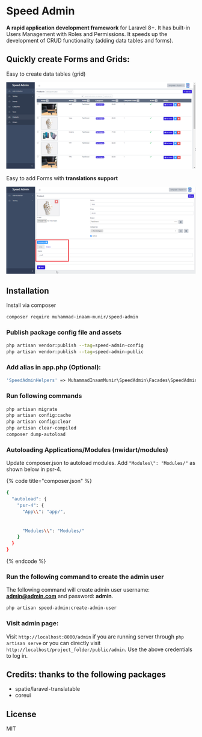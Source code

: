 # Speed Admin

**A rapid application development framework** for Laravel 8+. It has built-in Users Management with Roles and Permissions. It speeds up the development of CRUD functionality \(adding data tables and forms\).

## Quickly create Forms and Grids:

Easy to create data tables \(grid\)

![Easy to create datatables \(grid\)](.gitbook/assets/grid_pic.png)

Easy to add Forms with **translations support**

![Easy to add Forms with translations support](.gitbook/assets/form_pic.png)

## Installation

Install via composer

```bash
composer require muhammad-inaam-munir/speed-admin
```

### Publish package config file and assets

```bash
php artisan vendor:publish --tag=speed-admin-config
php artisan vendor:publish --tag=speed-admin-public
```

### Add alias in app.php \(Optional\):

```php
'SpeedAdminHelpers' => MuhammadInaamMunir\SpeedAdmin\Facades\SpeedAdminHelpersFacade::class,
```

### Run following commands

```bash
php artisan migrate
php artisan config:cache
php artisan config:clear
php artisan clear-compiled
composer dump-autoload
```

### Autoloading Applications/Modules \(nwidart/modules\)

Update composer.json to autoload modules. Add `"Modules\": "Modules/"` as shown below in psr-4.

{% code title="composer.json" %}
```bash
{
  "autoload": {
    "psr-4": {
      "App\\": "app/",
      
      
      "Modules\\": "Modules/"
    }
  }
}
```
{% endcode %}

### Run the following command to create the admin user

The following command will create admin user username: **admin@admin.com** and password: **admin**.

```bash
php artisan speed-admin:create-admin-user
```

### Visit admin page:

Visit `http://localhost:8000/admin` if you are running server through `php artisan serve` or you can directly visit `http://localhost/project_folder/public/admin`. Use the above credentials to log in.

## Credits: thanks to the following packages

* spatie/laravel-translatable
* coreui

## License

MIT

